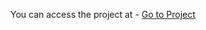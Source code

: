 You can access the project at - <a target="_blank" href="http://bhuvneshdev.com/javascript30/01-Drum-Kit/"> Go to Project</a> 
